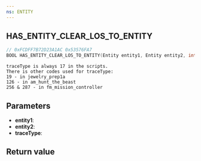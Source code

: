 ```yaml
---
ns: ENTITY
---
```

## HAS_ENTITY_CLEAR_LOS_TO_ENTITY

```c
// 0xFCDFF7B72D23A1AC 0x53576FA7
BOOL HAS_ENTITY_CLEAR_LOS_TO_ENTITY(Entity entity1, Entity entity2, int traceType);
```

```
traceType is always 17 in the scripts.  
There is other codes used for traceType:  
19 - in jewelry_prep1a  
126 - in am_hunt_the_beast  
256 & 287 - in fm_mission_controller  
```

## Parameters
* **entity1**: 
* **entity2**: 
* **traceType**: 

## Return value
